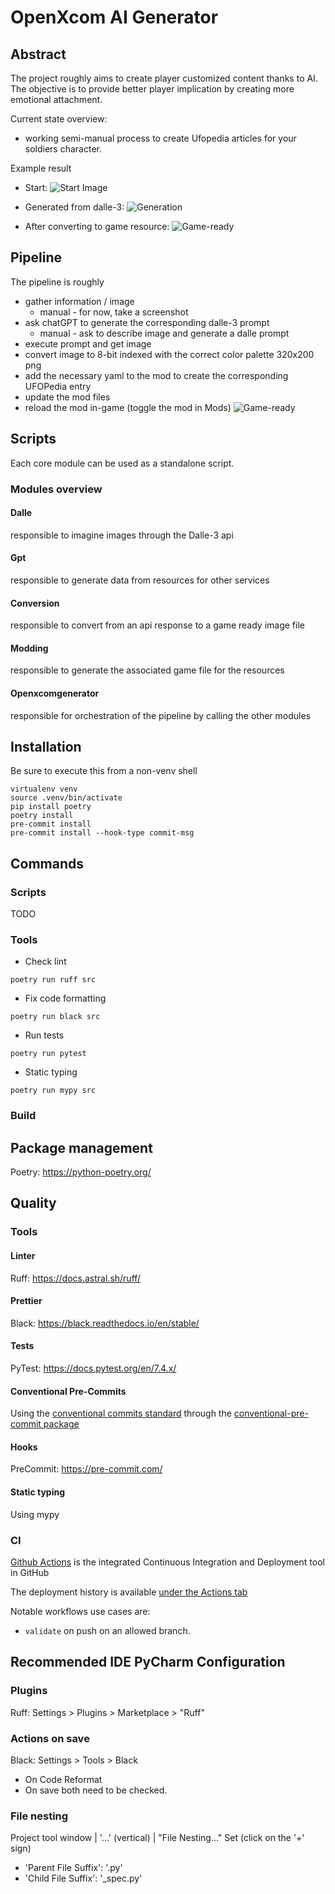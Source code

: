 # OpenXcom AI Generator

## Abstract

The project roughly aims to create player customized content thanks to AI.
The objective is to provide better player implication by creating more emotional attachment.

Current state overview:
- working semi-manual process to create Ufopedia articles for your soldiers character.

Example result
- Start:
  ![Start Image](./docs/prude-alexis-original-image.png)

- Generated from dalle-3:
 ![Generation](./docs/prude-alexis.png)


- After converting to game resource:
  ![Game-ready](./docs/prude-alexis-ufopedia.png)


## Pipeline

The pipeline is roughly
- gather information / image 
  - manual - for now, take a screenshot
- ask chatGPT to generate the corresponding dalle-3 prompt 
  - manual - ask to describe image and generate a dalle prompt
- execute prompt and get image
- convert image to 8-bit indexed with the correct color palette 320x200 png
- add the necessary yaml to the mod to create the corresponding UFOPedia entry
- update the mod files
- reload the mod in-game (toggle the mod in Mods)
    ![Game-ready](./docs/reload-mod.png)

## Scripts

Each core module can be used as a standalone script.

### Modules overview

#### Dalle
  responsible to imagine images through the Dalle-3 api
#### Gpt
  responsible to generate data from resources for other services
#### Conversion
  responsible to convert from an api response to a game ready image file
#### Modding
  responsible to generate the associated game file for the resources
#### Openxcomgenerator
  responsible for orchestration of the pipeline by calling the other modules


## Installation
Be sure to execute this from a non-venv shell

```shell
virtualenv venv
source .venv/bin/activate
pip install poetry
poetry install
pre-commit install
pre-commit install --hook-type commit-msg
```

## Commands
### Scripts

TODO

### Tools
- Check lint

```shell
poetry run ruff src 
```

- Fix code formatting
```shell
poetry run black src 
```

- Run tests
```shell
poetry run pytest 
```

- Static typing
```shell
poetry run mypy src 
```

### Build

## Package management
Poetry: https://python-poetry.org/

## Quality

### Tools
#### Linter
Ruff: https://docs.astral.sh/ruff/

#### Prettier
Black: https://black.readthedocs.io/en/stable/

#### Tests
PyTest: https://docs.pytest.org/en/7.4.x/

#### Conventional Pre-Commits
Using the [conventional commits standard](https://www.conventionalcommits.org/en/v1.0.0/#summary) through the [conventional-pre-commit package](https://github.com/compilerla/conventional-pre-commit)

#### Hooks
PreCommit: https://pre-commit.com/

#### Static typing
Using mypy


### CI
[Github Actions](https://docs.github.com/en/actions) is the integrated Continuous Integration and Deployment tool in GitHub

The deployment history is available [under the Actions tab](https://github.com/bluemapping/compute/actions/)

Notable workflows use cases are:
- `validate` on push on an allowed branch.


## Recommended IDE PyCharm Configuration
### Plugins
Ruff: Settings > Plugins > Marketplace > "Ruff"

### Actions on save
Black: Settings > Tools > Black
- On Code Reformat
- On save
  both need to be checked.

### File nesting
Project tool window | '...' (vertical) | "File Nesting..."
Set (click on the '+' sign)
- 'Parent File Suffix': '.py'
- 'Child File Suffix': '_spec.py'

